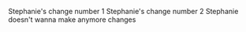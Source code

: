 Stephanie's change number 1
Stephanie's change number 2
Stephanie doesn't wanna make anymore changes
